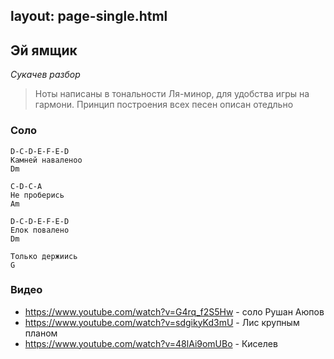 layout: page-single.html
---

## Эй ямщик
*Сукачев* *разбор*
> Ноты написаны в тональности Ля-минор, для удобства игры на гармони.
> Принцип построения всех песен описан отедльно

### Соло

```
D-C-D-E-F-E-D
Камней наваленоо
Dm

C-D-C-A
Не проберись
Am

D-C-D-E-F-E-D
Елок повалено
Dm

Только держиись
G
```


### Видео
- https://www.youtube.com/watch?v=G4rq_f2S5Hw - соло Рушан Аюпов
- https://www.youtube.com/watch?v=sdgikyKd3mU - Лис крупным планом
- https://www.youtube.com/watch?v=48lAi9omUBo - Киселев 
